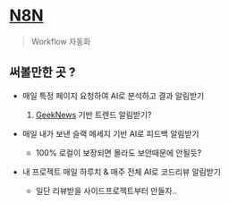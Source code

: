 # [N8N](https://github.com/n8n-io/n8n)

> Workflow 자동화

## 써볼만한 곳 ?

- 매일 특정 페이지 요청하여 AI로 분석하고 결과 알림받기
    1. [GeekNews](https://news.hada.io/) 기반 트렌드 알림받기?

- 매일 내가 보낸 슬랙 메세지 기반 AI로 피드백 알림받기
    - 100% 로컬이 보장되면 몰라도 보안때문에 안될듯?

- 내 프로젝트 매일 하루치 & 매주 전체 AI로 코드리뷰 알림받기
    - 일단 리뷰받을 사이드프로젝트부터 만들자..